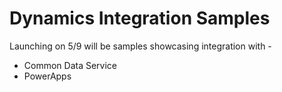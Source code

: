 Dynamics Integration Samples
============================

Launching on 5/9 will be samples showcasing integration with - 
* Common Data Service
* PowerApps
